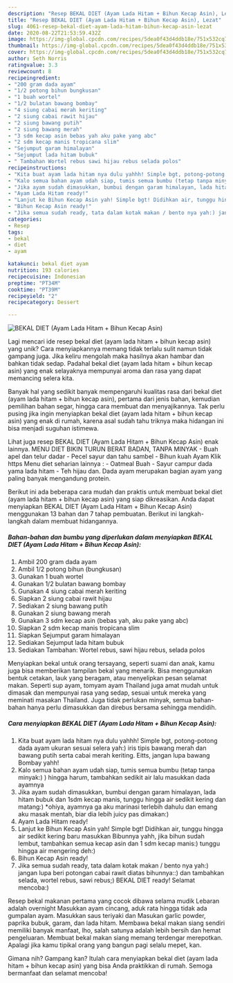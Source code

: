 ```yaml
---
description: "Resep BEKAL DIET (Ayam Lada Hitam + Bihun Kecap Asin), Lezat"
title: "Resep BEKAL DIET (Ayam Lada Hitam + Bihun Kecap Asin), Lezat"
slug: 4061-resep-bekal-diet-ayam-lada-hitam-bihun-kecap-asin-lezat
date: 2020-08-22T21:53:59.432Z
image: https://img-global.cpcdn.com/recipes/5dea0f43d4ddb18e/751x532cq70/bekal-diet-ayam-lada-hitam-bihun-kecap-asin-foto-resep-utama.jpg
thumbnail: https://img-global.cpcdn.com/recipes/5dea0f43d4ddb18e/751x532cq70/bekal-diet-ayam-lada-hitam-bihun-kecap-asin-foto-resep-utama.jpg
cover: https://img-global.cpcdn.com/recipes/5dea0f43d4ddb18e/751x532cq70/bekal-diet-ayam-lada-hitam-bihun-kecap-asin-foto-resep-utama.jpg
author: Seth Norris
ratingvalue: 3.3
reviewcount: 8
recipeingredient:
- "200 gram dada ayam"
- "1/2 potong bihun bungkusan"
- "1 buah wortel"
- "1/2 bulatan bawang bombay"
- "4 siung cabai merah keriting"
- "2 siung cabai rawit hijau"
- "2 siung bawang putih"
- "2 siung bawang merah"
- "3 sdm kecap asin bebas yah aku pake yang abc"
- "2 sdm kecap manis tropicana slim"
- "Sejumput garam himalayan"
- "Sejumput lada hitam bubuk"
- " Tambahan Wortel rebus sawi hijau rebus selada polos"
recipeinstructions:
- "Kita buat ayam lada hitam nya dulu yahhh! Simple bgt, potong-potong dada ayam ukuran sesuai selera yah:) iris tipis bawang merah dan bawang putih serta cabai merah keriting. Eitts, jangan lupa bawang Bombay yahh!"
- "Kalo semua bahan ayam udah siap, tumis semua bumbu (tetap tanpa minyak:) ) hingga harum, tambahkan sedikit air lalu masukkan dada ayamnya"
- "Jika ayam sudah dimasukkan, bumbui dengan garam himalayan, lada hitam bubuk dan 1sdm kecap manis, tunggu hingga air sedikit kering dan matang:) *ohiya, ayamnya ga aku marinasi terlebih dahulu dan emang aku masak mentah, biar dia lebih juicy pas dimakan:)"
- "Ayam Lada Hitam ready!"
- "Lanjut ke Bihun Kecap Asin yah! Simple bgt! Didihkan air, tunggu hingga air sedikit kering baru masukkan Bibunnya yahh, jika bihun sudah lembut, tambahkan semua kecap asin dan 1 sdm kecap manis:) tunggu hingga air mengering deh:)"
- "Bihun Kecap Asin ready!"
- "Jika semua sudah ready, tata dalam kotak makan / bento nya yah:) jangan lupa beri potongan cabai rawit diatas bihunnya::) dan tambahkan selada, wortel rebus, sawi rebus;) BEKAL DIET ready! Selamat mencoba:)"
categories:
- Resep
tags:
- bekal
- diet
- ayam

katakunci: bekal diet ayam 
nutrition: 193 calories
recipecuisine: Indonesian
preptime: "PT34M"
cooktime: "PT39M"
recipeyield: "2"
recipecategory: Dessert

---
```



![BEKAL DIET (Ayam Lada Hitam + Bihun Kecap Asin)](https://img-global.cpcdn.com/recipes/5dea0f43d4ddb18e/751x532cq70/bekal-diet-ayam-lada-hitam-bihun-kecap-asin-foto-resep-utama.jpg)

Lagi mencari ide resep bekal diet (ayam lada hitam + bihun kecap asin) yang unik? Cara menyiapkannya memang tidak terlalu sulit namun tidak gampang juga. Jika keliru mengolah maka hasilnya akan hambar dan bahkan tidak sedap. Padahal bekal diet (ayam lada hitam + bihun kecap asin) yang enak selayaknya mempunyai aroma dan rasa yang dapat memancing selera kita.

Banyak hal yang sedikit banyak mempengaruhi kualitas rasa dari bekal diet (ayam lada hitam + bihun kecap asin), pertama dari jenis bahan, kemudian pemilihan bahan segar, hingga cara membuat dan menyajikannya. Tak perlu pusing jika ingin menyiapkan bekal diet (ayam lada hitam + bihun kecap asin) yang enak di rumah, karena asal sudah tahu triknya maka hidangan ini bisa menjadi suguhan istimewa.

Lihat juga resep BEKAL DIET (Ayam Lada Hitam + Bihun Kecap Asin) enak lainnya. MENU DIET BIKIN TURUN BERAT BADAN, TANPA MINYAK - Buah apel dan telur dadar - Pecel sayur dan tahu sambel - Bihun kuah Ayam Klik https Menu diet seharian lainnya : - Oatmeal Buah - Sayur campur dada yama lada hitam - Teh hijau dan. Dada ayam merupakan bagian ayam yang paling banyak mengandung protein.


Berikut ini ada beberapa cara mudah dan praktis untuk membuat bekal diet (ayam lada hitam + bihun kecap asin) yang siap dikreasikan. Anda dapat menyiapkan BEKAL DIET (Ayam Lada Hitam + Bihun Kecap Asin) menggunakan 13 bahan dan 7 tahap pembuatan. Berikut ini langkah-langkah dalam membuat hidangannya.

<!--inarticleads1-->

##### Bahan-bahan dan bumbu yang diperlukan dalam menyiapkan BEKAL DIET (Ayam Lada Hitam + Bihun Kecap Asin):

1. Ambil 200 gram dada ayam
1. Ambil 1/2 potong bihun (bungkusan)
1. Gunakan 1 buah wortel
1. Gunakan 1/2 bulatan bawang bombay
1. Gunakan 4 siung cabai merah keriting
1. Siapkan 2 siung cabai rawit hijau
1. Sediakan 2 siung bawang putih
1. Gunakan 2 siung bawang merah
1. Gunakan 3 sdm kecap asin (bebas yah, aku pake yang abc)
1. Siapkan 2 sdm kecap manis tropicana slim
1. Siapkan Sejumput garam himalayan
1. Sediakan Sejumput lada hitam bubuk
1. Sediakan  Tambahan: Wortel rebus, sawi hijau rebus, selada polos


Menyiapkan bekal untuk orang tersayang, seperti suami dan anak, kamu juga bisa memberikan tampilan bekal yang menarik. Bisa menggunakan bentuk cetakan, lauk yang beragam, atau menyelipkan pesan selamat makan. Seperti sup ayam, tomyam ayam Thailand juga amat mudah untuk dimasak dan mempunyai rasa yang sedap, sesuai untuk mereka yang meminati masakan Thailand. Juga tidak perlukan minyak, semua bahan-bahan hanya perlu dimasukkan dan direbus bersama sehingga mendidih. 

<!--inarticleads2-->

##### Cara menyiapkan BEKAL DIET (Ayam Lada Hitam + Bihun Kecap Asin):

1. Kita buat ayam lada hitam nya dulu yahhh! Simple bgt, potong-potong dada ayam ukuran sesuai selera yah:) iris tipis bawang merah dan bawang putih serta cabai merah keriting. Eitts, jangan lupa bawang Bombay yahh!
1. Kalo semua bahan ayam udah siap, tumis semua bumbu (tetap tanpa minyak:) ) hingga harum, tambahkan sedikit air lalu masukkan dada ayamnya
1. Jika ayam sudah dimasukkan, bumbui dengan garam himalayan, lada hitam bubuk dan 1sdm kecap manis, tunggu hingga air sedikit kering dan matang:) *ohiya, ayamnya ga aku marinasi terlebih dahulu dan emang aku masak mentah, biar dia lebih juicy pas dimakan:)
1. Ayam Lada Hitam ready!
1. Lanjut ke Bihun Kecap Asin yah! Simple bgt! Didihkan air, tunggu hingga air sedikit kering baru masukkan Bibunnya yahh, jika bihun sudah lembut, tambahkan semua kecap asin dan 1 sdm kecap manis:) tunggu hingga air mengering deh:)
1. Bihun Kecap Asin ready!
1. Jika semua sudah ready, tata dalam kotak makan / bento nya yah:) jangan lupa beri potongan cabai rawit diatas bihunnya::) dan tambahkan selada, wortel rebus, sawi rebus;) BEKAL DIET ready! Selamat mencoba:)


Resep bekal makanan pertama yang cocok dibawa selama mudik Lebaran adalah overnight Masukkan ayam cincang, aduk rata hingga tidak ada gumpalan ayam. Masukkan saus teriyaki dan Masukan garlic powder, paprika bubuk, garam, dan lada hitam. Membawa bekal makan siang sendiri memiliki banyak manfaat, lho, salah satunya adalah lebih bersih dan hemat pengeluaran. Membuat bekal makan siang memang terdengar merepotkan. Apalagi jika kamu tipikal orang yang bangun pagi selalu mepet, kan. 

Gimana nih? Gampang kan? Itulah cara menyiapkan bekal diet (ayam lada hitam + bihun kecap asin) yang bisa Anda praktikkan di rumah. Semoga bermanfaat dan selamat mencoba!
